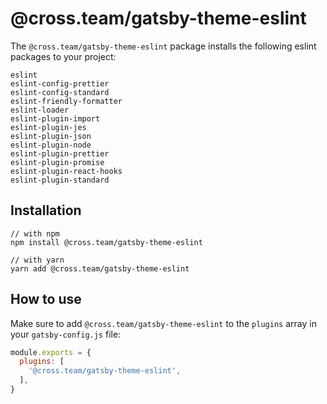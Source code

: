 # @cross.team/gatsby-theme-eslint

The `@cross.team/gatsby-theme-eslint` package installs the following eslint packages to your project:
```
eslint
eslint-config-prettier
eslint-config-standard
eslint-friendly-formatter
eslint-loader
eslint-plugin-import
eslint-plugin-jes
eslint-plugin-json
eslint-plugin-node
eslint-plugin-prettier
eslint-plugin-promise
eslint-plugin-react-hooks
eslint-plugin-standard
```

## Installation

```
// with npm
npm install @cross.team/gatsby-theme-eslint

// with yarn
yarn add @cross.team/gatsby-theme-eslint
```

## How to use

Make sure to add `@cross.team/gatsby-theme-eslint` to the `plugins` array in your `gatsby-config.js` file:

```javascript
module.exports = {
  plugins: [
    '@cross.team/gatsby-theme-eslint',
  ],
}
```
